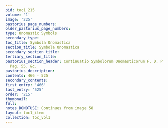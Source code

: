 ```yaml
---
pid: toc1_215
volume: '1'
image: '225'
pastorius_page_numbers: 
older_pastorius_page_numbers: 
type: Onomastic Symbols
secondary_type: 
toc_title: Symbola Onomastica
section_title: Symbola Onomastica
secondary_section_title: 
tertiary_section_title: 
pastorius_section_header: Continuatio Symbolorum Onomasticorum F. D. P. Adde suprà
  Pag. 55. &c.
pastorius_description: 
contents: 466 - 525
secondary_contents: 
first_entry: '466'
last_entry: '525'
order: '215'
thumbnail: 
full: 
notes_DONOTUSE: Continues from image 58
layout: toc1_item
collection: toc_vol1
---
```

